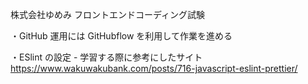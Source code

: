株式会社ゆめみ
フロントエンドコーディング試験

・GitHub 運用には GitHubflow を利用して作業を進める

・ESlint の設定 - 学習する際に参考にしたサイト　https://www.wakuwakubank.com/posts/716-javascript-eslint-prettier/
